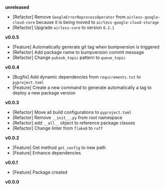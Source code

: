 
**unreleased**
- [Refactor] Remove `GoogleErrorReprocessOperator` from `airless-google-cloud-core` because it is being moved to `airless-google-cloud-storage`
- [Refactor] Upgrade `airless-core` to version `0.2.1`

**v0.0.5**
- [Feature] Automatically generate git tag when bumpversion is triggered
- [Refactor] Add package name to bumpversion commit message
- [Refactor] Change `pubsub_topic` pattern to `queue_topic`

**v0.0.4**
- [Bugfix] Add dynamic dependencies from `requirements.txt` to `pyproject.toml`
- [Feature] Create a new command to generate automatically a tag to deploy a new package version

**v0.0.3**
- [Refactor] Move all build configurations to `pyproject.toml`
- [Refactor] Remove `__init__.py` from root namespace
- [Refactor] add `__all__` object to reference package classes
- [Refactor] Change linter from `flake8` to `ruff`

**v0.0.2**
- [Feature] Get method `get_config` to new path
- [Feature] Enhance dependencies

**v0.0.1**
- [Feature] Package created

**v0.0.0**